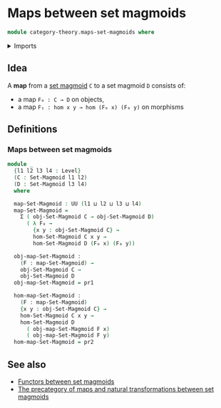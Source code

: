 # Maps between set magmoids

```agda
module category-theory.maps-set-magmoids where
```

<details><summary>Imports</summary>

```agda
open import category-theory.commuting-squares-of-morphisms-in-set-magmoids
open import category-theory.set-magmoids

open import foundation.binary-transport
open import foundation.contractible-types
open import foundation.dependent-pair-types
open import foundation.equality-dependent-function-types
open import foundation.equivalences
open import foundation.function-types
open import foundation.functoriality-dependent-pair-types
open import foundation.fundamental-theorem-of-identity-types
open import foundation.homotopies
open import foundation.homotopy-induction
open import foundation.identity-types
open import foundation.structure-identity-principle
open import foundation.torsorial-type-families
open import foundation.universe-levels
```

</details>

## Idea

A **map** from a [set magmoid](category-theory.set-magmoids.md) `C` to a set
magmoid `D` consists of:

- a map `F₀ : C → D` on objects,
- a map `F₁ : hom x y → hom (F₀ x) (F₀ y)` on morphisms

## Definitions

### Maps between set magmoids

```agda
module _
  {l1 l2 l3 l4 : Level}
  (C : Set-Magmoid l1 l2)
  (D : Set-Magmoid l3 l4)
  where

  map-Set-Magmoid : UU (l1 ⊔ l2 ⊔ l3 ⊔ l4)
  map-Set-Magmoid =
    Σ ( obj-Set-Magmoid C → obj-Set-Magmoid D)
      ( λ F₀ →
        {x y : obj-Set-Magmoid C} →
        hom-Set-Magmoid C x y →
        hom-Set-Magmoid D (F₀ x) (F₀ y))

  obj-map-Set-Magmoid :
    (F : map-Set-Magmoid) →
    obj-Set-Magmoid C →
    obj-Set-Magmoid D
  obj-map-Set-Magmoid = pr1

  hom-map-Set-Magmoid :
    (F : map-Set-Magmoid)
    {x y : obj-Set-Magmoid C} →
    hom-Set-Magmoid C x y →
    hom-Set-Magmoid D
      ( obj-map-Set-Magmoid F x)
      ( obj-map-Set-Magmoid F y)
  hom-map-Set-Magmoid = pr2
```

## See also

- [Functors between set magmoids](category-theory.functors-set-magmoids.md)
- [The precategory of maps and natural transformations between set magmoids](category-theory.precategory-of-maps-set-magmoids.md)
